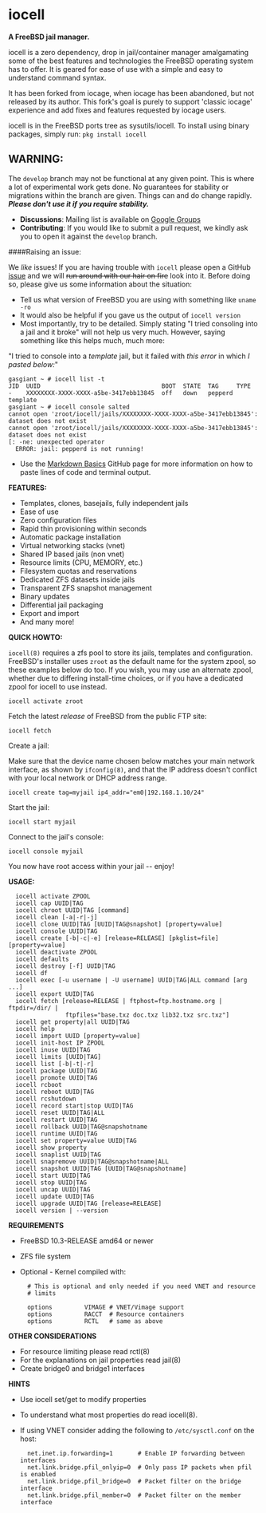 iocell
======

**A FreeBSD jail manager.**

iocell is a zero dependency, drop in jail/container manager amalgamating some
of the best features and technologies the FreeBSD operating system has to offer.
It is geared for ease of use with a simple and easy to understand command syntax.

It has been forked from iocage, when iocage has been abandoned, but not released
by its author. This fork's goal is purely to support 'classic iocage' experience
and add fixes and features requested by iocage users.

iocell is in the FreeBSD ports tree as sysutils/iocell.
To install using binary packages, simply run: `pkg install iocell`

## WARNING:
The `develop` branch may not be functional at any given point. This is where a lot of experimental work gets done. No guarantees for stability or migrations within the branch are given. Things can and do change rapidly. **_Please don't use it if you require stability._**

- **Discussions**: Mailing list is available on [Google Groups](https://groups.google.com/forum/#!forum/iocell)
- **Contributing**: If you would like to submit a pull request, we kindly ask you to open it against the `develop` branch.

####Raising an issue:

We _like_ issues! If you are having trouble with `iocell` please open a GitHub [issue](https://github.com/bartekrutkowski/iocell/issues) and we will ~~run around with our hair on fire~~ look into it. Before doing so, please give us some information about the situation:
- Tell us what version of FreeBSD you are using with something like `uname -ro`
- It would also be helpful if you gave us the output of `iocell version`
- Most importantly, try to be detailed. Simply stating "I tried consoling into a jail and it broke" will not help us very much. However, saying something like this helps much, much more:


"I tried to console into a _template_ jail, but it failed with _this error_ in which _I pasted below:_"
````
gasgiant ~ # iocell list -t
JID  UUID                                  BOOT  STATE  TAG     TYPE
-    XXXXXXXX-XXXX-XXXX-a5be-3417ebb13845  off   down   pepperd  template
gasgiant ~ # iocell console salted
cannot open 'zroot/iocell/jails/XXXXXXXX-XXXX-XXXX-a5be-3417ebb13845': dataset does not exist
cannot open 'zroot/iocell/jails/XXXXXXXX-XXXX-XXXX-a5be-3417ebb13845': dataset does not exist
[: -ne: unexpected operator
  ERROR: jail: pepperd is not running!
````
- Use the [Markdown Basics](https://help.github.com/articles/markdown-basics/#code-formatting) GitHub page for more information on how to paste lines of code and terminal output.

**FEATURES:**
- Templates, clones, basejails, fully independent jails
- Ease of use
- Zero configuration files
- Rapid thin provisioning within seconds
- Automatic package installation
- Virtual networking stacks (vnet)
- Shared IP based jails (non vnet)
- Resource limits (CPU, MEMORY, etc.)
- Filesystem quotas and reservations
- Dedicated ZFS datasets inside jails
- Transparent ZFS snapshot management
- Binary updates
- Differential jail packaging
- Export and import
- And many more!

**QUICK HOWTO:**

`iocell(8)` requires a zfs pool to store its jails, templates and configuration.
FreeBSD's installer uses `zroot` as the default name for the system zpool, so
these examples below do too. If you wish, you may use an alternate zpool,
whether due to differing install-time choices, or if you have a dedicated zpool
for iocell to use instead.

`iocell activate zroot`

Fetch the latest *release* of FreeBSD from the public FTP site:

`iocell fetch`

Create a jail:

Make sure that the device name chosen below matches your main network interface,
as shown by `ifconfig(8)`, and that the IP address doesn't conflict with your
local network or DHCP address range.

`iocell create tag=myjail ip4_addr="em0|192.168.1.10/24"`

Start the jail:

`iocell start myjail`

Connect to the jail's console:

`iocell console myjail`

You now have root access within your jail -- enjoy!

**USAGE:**
```
  iocell activate ZPOOL
  iocell cap UUID|TAG
  iocell chroot UUID|TAG [command]
  iocell clean [-a|-r|-j]
  iocell clone UUID|TAG [UUID|TAG@snapshot] [property=value]
  iocell console UUID|TAG
  iocell create [-b|-c|-e] [release=RELEASE] [pkglist=file] [property=value]
  iocell deactivate ZPOOL
  iocell defaults
  iocell destroy [-f] UUID|TAG
  iocell df
  iocell exec [-u username | -U username] UUID|TAG|ALL command [arg ...]
  iocell export UUID|TAG
  iocell fetch [release=RELEASE | ftphost=ftp.hostname.org | ftpdir=/dir/ |
                ftpfiles="base.txz doc.txz lib32.txz src.txz"]
  iocell get property|all UUID|TAG
  iocell help
  iocell import UUID [property=value]
  iocell init-host IP ZPOOL
  iocell inuse UUID|TAG
  iocell limits [UUID|TAG]
  iocell list [-b|-t|-r]
  iocell package UUID|TAG
  iocell promote UUID|TAG
  iocell rcboot
  iocell reboot UUID|TAG
  iocell rcshutdown
  iocell record start|stop UUID|TAG
  iocell reset UUID|TAG|ALL
  iocell restart UUID|TAG
  iocell rollback UUID|TAG@snapshotname
  iocell runtime UUID|TAG
  iocell set property=value UUID|TAG
  iocell show property
  iocell snaplist UUID|TAG
  iocell snapremove UUID|TAG@snapshotname|ALL
  iocell snapshot UUID|TAG [UUID|TAG@snapshotname]
  iocell start UUID|TAG
  iocell stop UUID|TAG
  iocell uncap UUID|TAG
  iocell update UUID|TAG
  iocell upgrade UUID|TAG [release=RELEASE]
  iocell version | --version
  ```

**REQUIREMENTS**
- FreeBSD 10.3-RELEASE amd64 or newer
- ZFS file system
- Optional - Kernel compiled with:

        # This is optional and only needed if you need VNET and resource
        # limits

        options         VIMAGE # VNET/Vimage support
        options         RACCT  # Resource containers
        options         RCTL   # same as above

**OTHER CONSIDERATIONS**
- For resource limiting please read rctl(8)
- For the explanations on jail properties read jail(8)
- Create bridge0 and bridge1 interfaces

**HINTS**
- Use iocell set/get to modify properties
- To understand what most properties do read iocell(8).
- If using VNET consider adding the following to `/etc/sysctl.conf` on the host:

        net.inet.ip.forwarding=1       # Enable IP forwarding between interfaces
        net.link.bridge.pfil_onlyip=0  # Only pass IP packets when pfil is enabled
        net.link.bridge.pfil_bridge=0  # Packet filter on the bridge interface
        net.link.bridge.pfil_member=0  # Packet filter on the member interface

